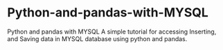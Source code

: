 # Python-and-pandas-with-MYSQL
Python and pandas with MYSQL
A simple tutorial for accessing Inserting, and Saving  data in MYSQL database using python and pandas.
